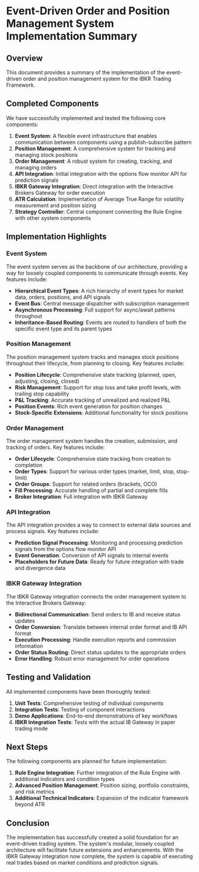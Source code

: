 # Event-Driven Order and Position Management System Implementation Summary

## Overview

This document provides a summary of the implementation of the event-driven order and position management system for the IBKR Trading Framework.

## Completed Components

We have successfully implemented and tested the following core components:

1. **Event System**: A flexible event infrastructure that enables communication between components using a publish-subscribe pattern
2. **Position Management**: A comprehensive system for tracking and managing stock positions
3. **Order Management**: A robust system for creating, tracking, and managing orders
4. **API Integration**: Initial integration with the options flow monitor API for prediction signals
5. **IBKR Gateway Integration**: Direct integration with the Interactive Brokers Gateway for order execution
6. **ATR Calculation**: Implementation of Average True Range for volatility measurement and position sizing
7. **Strategy Controller**: Central component connecting the Rule Engine with other system components

## Implementation Highlights

### Event System

The event system serves as the backbone of our architecture, providing a way for loosely coupled components to communicate through events. Key features include:

- **Hierarchical Event Types**: A rich hierarchy of event types for market data, orders, positions, and API signals
- **Event Bus**: Central message dispatcher with subscription management
- **Asynchronous Processing**: Full support for async/await patterns throughout
- **Inheritance-Based Routing**: Events are routed to handlers of both the specific event type and its parent types

### Position Management

The position management system tracks and manages stock positions throughout their lifecycle, from planning to closing. Key features include:

- **Position Lifecycle**: Comprehensive state tracking (planned, open, adjusting, closing, closed)
- **Risk Management**: Support for stop loss and take profit levels, with trailing stop capability
- **P&L Tracking**: Accurate tracking of unrealized and realized P&L
- **Position Events**: Rich event generation for position changes
- **Stock-Specific Extensions**: Additional functionality for stock positions

### Order Management

The order management system handles the creation, submission, and tracking of orders. Key features include:

- **Order Lifecycle**: Comprehensive state tracking from creation to completion
- **Order Types**: Support for various order types (market, limit, stop, stop-limit)
- **Order Groups**: Support for related orders (brackets, OCO)
- **Fill Processing**: Accurate handling of partial and complete fills
- **Broker Integration**: Full integration with IBKR Gateway

### API Integration

The API integration provides a way to connect to external data sources and process signals. Key features include:

- **Prediction Signal Processing**: Monitoring and processing prediction signals from the options flow monitor API
- **Event Generation**: Conversion of API signals to internal events
- **Placeholders for Future Data**: Ready for future integration with trade and divergence data

### IBKR Gateway Integration

The IBKR Gateway integration connects the order management system to the Interactive Brokers Gateway:

- **Bidirectional Communication**: Send orders to IB and receive status updates
- **Order Conversion**: Translate between internal order format and IB API format
- **Execution Processing**: Handle execution reports and commission information
- **Order Status Routing**: Direct status updates to the appropriate orders
- **Error Handling**: Robust error management for order operations

## Testing and Validation

All implemented components have been thoroughly tested:

1. **Unit Tests**: Comprehensive testing of individual components
2. **Integration Tests**: Testing of component interactions
3. **Demo Applications**: End-to-end demonstrations of key workflows
4. **IBKR Integration Tests**: Tests with the actual IB Gateway in paper trading mode

## Next Steps

The following components are planned for future implementation:

1. **Rule Engine Integration**: Further integration of the Rule Engine with additional indicators and condition types
2. **Advanced Position Management**: Position sizing, portfolio constraints, and risk metrics
3. **Additional Technical Indicators**: Expansion of the indicator framework beyond ATR

## Conclusion

The implementation has successfully created a solid foundation for an event-driven trading system. The system's modular, loosely coupled architecture will facilitate future extensions and enhancements. With the IBKR Gateway integration now complete, the system is capable of executing real trades based on market conditions and prediction signals.